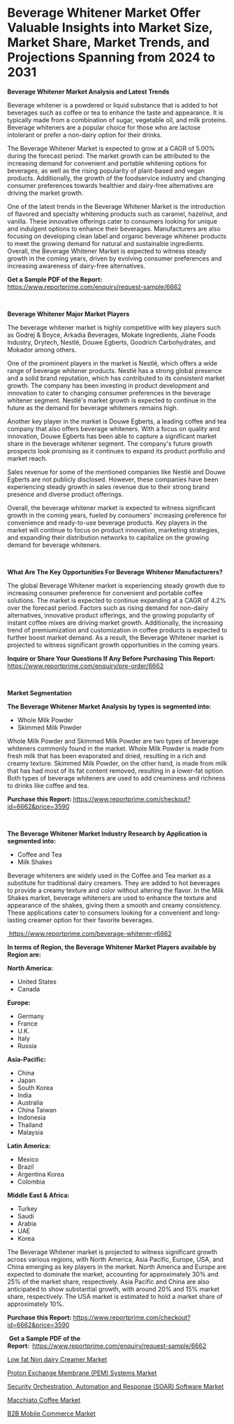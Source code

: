 <p><h1>Beverage Whitener Market Offer Valuable Insights into Market Size, Market Share, Market Trends, and Projections Spanning from 2024 to 2031</h1></p><p><strong>Beverage Whitener Market Analysis and Latest Trends</strong></p>
<p><p>Beverage whitener is a powdered or liquid substance that is added to hot beverages such as coffee or tea to enhance the taste and appearance. It is typically made from a combination of sugar, vegetable oil, and milk proteins. Beverage whiteners are a popular choice for those who are lactose intolerant or prefer a non-dairy option for their drinks.</p><p>The Beverage Whitener Market is expected to grow at a CAGR of 5.00% during the forecast period. The market growth can be attributed to the increasing demand for convenient and portable whitening options for beverages, as well as the rising popularity of plant-based and vegan products. Additionally, the growth of the foodservice industry and changing consumer preferences towards healthier and dairy-free alternatives are driving the market growth.</p><p>One of the latest trends in the Beverage Whitener Market is the introduction of flavored and specialty whitening products such as caramel, hazelnut, and vanilla. These innovative offerings cater to consumers looking for unique and indulgent options to enhance their beverages. Manufacturers are also focusing on developing clean label and organic beverage whitener products to meet the growing demand for natural and sustainable ingredients. Overall, the Beverage Whitener Market is expected to witness steady growth in the coming years, driven by evolving consumer preferences and increasing awareness of dairy-free alternatives.</p></p>
<p><strong>Get a Sample PDF of the Report:&nbsp;</strong> <a href="https://www.reportprime.com/enquiry/request-sample/6662">https://www.reportprime.com/enquiry/request-sample/6662</a></p>
<p>&nbsp;</p>
<p><strong>Beverage Whitener Major Market Players</strong></p>
<p><p>The beverage whitener market is highly competitive with key players such as Godrej & Boyce, Arkadia Beverages, Mokate Ingredients, Jiahe Foods Industry, Drytech, Nestlé, Douwe Egberts, Goodrich Carbohydrates, and Mokador among others. </p><p>One of the prominent players in the market is Nestlé, which offers a wide range of beverage whitener products. Nestlé has a strong global presence and a solid brand reputation, which has contributed to its consistent market growth. The company has been investing in product development and innovation to cater to changing consumer preferences in the beverage whitener segment. Nestlé's market growth is expected to continue in the future as the demand for beverage whiteners remains high.</p><p>Another key player in the market is Douwe Egberts, a leading coffee and tea company that also offers beverage whiteners. With a focus on quality and innovation, Douwe Egberts has been able to capture a significant market share in the beverage whitener segment. The company's future growth prospects look promising as it continues to expand its product portfolio and market reach.</p><p>Sales revenue for some of the mentioned companies like Nestlé and Douwe Egberts are not publicly disclosed. However, these companies have been experiencing steady growth in sales revenue due to their strong brand presence and diverse product offerings.</p><p>Overall, the beverage whitener market is expected to witness significant growth in the coming years, fueled by consumers' increasing preference for convenience and ready-to-use beverage products. Key players in the market will continue to focus on product innovation, marketing strategies, and expanding their distribution networks to capitalize on the growing demand for beverage whiteners.</p></p>
<p>&nbsp;</p>
<p><strong>What Are The Key Opportunities For Beverage Whitener Manufacturers?</strong></p>
<p><p>The global Beverage Whitener market is experiencing steady growth due to increasing consumer preference for convenient and portable coffee solutions. The market is expected to continue expanding at a CAGR of 4.2% over the forecast period. Factors such as rising demand for non-dairy alternatives, innovative product offerings, and the growing popularity of instant coffee mixes are driving market growth. Additionally, the increasing trend of premiumization and customization in coffee products is expected to further boost market demand. As a result, the Beverage Whitener market is projected to witness significant growth opportunities in the coming years.</p></p>
<p><strong>Inquire or Share Your Questions If Any Before Purchasing This Report:</strong> <a href="https://www.reportprime.com/enquiry/pre-order/6662">https://www.reportprime.com/enquiry/pre-order/6662</a></p>
<p>&nbsp;</p>
<p><strong>Market Segmentation</strong></p>
<p><strong>The Beverage Whitener Market Analysis by types is segmented into:</strong></p>
<p><ul><li>Whole Milk Powder</li><li>Skimmed Milk Powder</li></ul></p>
<p><p>Whole Milk Powder and Skimmed Milk Powder are two types of beverage whiteners commonly found in the market. Whole Milk Powder is made from fresh milk that has been evaporated and dried, resulting in a rich and creamy texture. Skimmed Milk Powder, on the other hand, is made from milk that has had most of its fat content removed, resulting in a lower-fat option. Both types of beverage whiteners are used to add creaminess and richness to drinks like coffee and tea.</p></p>
<p><strong>Purchase this Report:&nbsp;</strong><a href="https://www.reportprime.com/checkout?id=6662&price=3590">https://www.reportprime.com/checkout?id=6662&price=3590</a></p>
<p>&nbsp;</p>
<p><strong>The Beverage Whitener Market Industry Research by Application is segmented into:</strong></p>
<p><ul><li>Coffee and Tea</li><li>Milk Shakes</li></ul></p>
<p><p>Beverage whiteners are widely used in the Coffee and Tea market as a substitute for traditional dairy creamers. They are added to hot beverages to provide a creamy texture and color without altering the flavor. In the Milk Shakes market, beverage whiteners are used to enhance the texture and appearance of the shakes, giving them a smooth and creamy consistency. These applications cater to consumers looking for a convenient and long-lasting creamer option for their favorite beverages.</p></p>
<p><a href="https://www.reportprime.com/beverage-whitener-r6662">&nbsp;https://www.reportprime.com/beverage-whitener-r6662</a></p>
<p><strong>In terms of Region, the Beverage Whitener Market Players available by Region are:</strong></p>
<p>
    <p> <strong> North America: </strong>
        <ul>
            <li>United States</li>
            <li>Canada</li>
        </ul>
        </p> 
    <p> <strong> Europe: </strong>
        <ul>
            <li>Germany</li>
            <li>France</li>
            <li>U.K.</li>
            <li>Italy</li>
            <li>Russia</li>
        </ul>
        </p> 
    <p> <strong> Asia-Pacific: </strong>
        <ul>
            <li>China</li>
            <li>Japan</li>
            <li>South Korea</li>
            <li>India</li>
            <li>Australia</li>
            <li>China Taiwan</li>
            <li>Indonesia</li>
            <li>Thailand</li>
            <li>Malaysia</li>
        </ul>
        </p> 
    <p> <strong> Latin America: </strong>
        <ul>
            <li>Mexico</li>
            <li>Brazil</li>
            <li>Argentina Korea</li>
            <li>Colombia</li>
        </ul>
        </p> 
    <p> <strong> Middle East & Africa: </strong>
        <ul>
            <li>Turkey</li>
            <li>Saudi</li>
            <li>Arabia</li>
            <li>UAE</li>
            <li>Korea</li>
        </ul>
    </p>
    </p>
<p><p>The Beverage Whitener market is projected to witness significant growth across various regions, with North America, Asia Pacific, Europe, USA, and China emerging as key players in the market. North America and Europe are expected to dominate the market, accounting for approximately 30% and 25% of the market share, respectively. Asia Pacific and China are also anticipated to show substantial growth, with around 20% and 15% market share, respectively. The USA market is estimated to hold a market share of approximately 10%.</p></p>
<p><strong>Purchase this Report: </strong><a href="https://www.reportprime.com/checkout?id=6662&price=3590">https://www.reportprime.com/checkout?id=6662&price=3590</a></p>
<p>&nbsp;<strong>Get a Sample PDF of the Report:&nbsp;&nbsp;</strong><a href="https://www.reportprime.com/enquiry/request-sample/6662">https://www.reportprime.com/enquiry/request-sample/6662</a></p>
<p><strong></strong></p>
<p><p><a href="https://github.com/airdrophunter675/Market-Research-Report-List-1/blob/main/low-fat-non-dairy-creamer-market.md">Low fat Non dairy Creamer Market</a></p><p><a href="https://medium.com/@raperang95/proton-exchange-membrane-pem-systems-market-a-global-and-regional-analysis-2024-2031-395f1b492a97">Proton Exchange Membrane (PEM) Systems Market</a></p><p><a href="https://medium.com/@raperang95/global-security-orchestration-automation-and-response-soar-software-market-analysis-trends-f83e6a6453fe">Security Orchestration, Automation and Response (SOAR) Software Market</a></p><p><a href="https://github.com/ayamsauke86/Market-Research-Report-List-1/blob/main/macchiato-coffee-market.md">Macchiato Coffee Market</a></p><p><a href="https://issuu.com/reportprime-2/docs/b2b-mobile-commerce-market-size-2030.pptx">B2B Mobile Commerce Market</a></p></p>